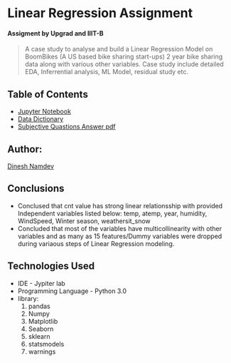 # Linear Regression Assignment
#### Assigment by Upgrad and IIIT-B
> A case study to analyse and build a Linear Regression Model on BoomBikes (A US based bike sharing start-ups) 2 year bike sharing data along with various other variables. Case study include detailed EDA, Inferrential analysis, ML Model, residual study etc.


## Table of Contents
* [Jupyter Notebook](DineshNamdev.ipynb)
* [Data Dictionary](Readme.txt)
* [Subjective Quastions Answer pdf](Regression+Subjective+Questions.pdf)

## Author:
[Dinesh Namdev](https://www.linkedin.com/in/dineshnamdev/)

## Conclusions
- Conclused that cnt value has strong linear relationsship with provided Independent variables listed below:
  temp, atemp, year, humidity, WindSpeed, Winter season, weathersit_snow
- Concluded that most of the variables have multicollinearity with other variables and as many as 15 features/Dummy variables were dropped during variaous steps of Linear Regression modeling.   

## Technologies Used
- IDE - Jypiter lab
- Programming Language - Python 3.0
- library:
    1. pandas
    2. Numpy
    3. Matplotlib
    4. Seaborn
    5. sklearn
    6. statsmodels
    7. warnings
